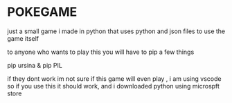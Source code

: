 # POKEGAME
just a small game i made in python that uses python and json files to use the game itself 



to anyone who wants to play this you will have to pip a few things

pip ursina 
&
pip PIL

if they dont work im not sure if this game will even play , i am using vscode so if you use this it should work, and i downloaded python using microspft store
